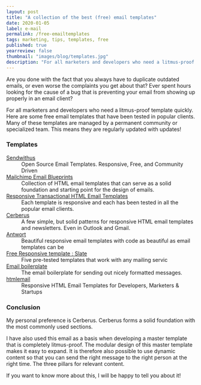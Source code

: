 ```yaml
---
layout: post
title: "A collection of the best (free) email templates"
date: 2020-01-05
label: e-mail
permalink: /free-emailtemplates
tags: marketing, tips, templates, free
published: true
yearreview: false
thumbnail: "images/blog/templates.jpg"
description: "For all marketers and developers who need a litmus-proof template quickly"
---
```


Are you done with the fact that you always have to duplicate outdated emails, or even worse the complaints you get about that? Ever spent hours looking for the cause of a bug that is preventing your email from showing up properly in an email client?

For all marketers and developers who need a litmus-proof template quickly. Here are some free email templates that have been tested in popular clients. Many of these templates are managed by a permanent community or specialized team. This means they are regularly updated with updates!

### Templates

<dl> 
   <dt><a href="https://www.sendwithus.com/resources/templates" target="_BLANK">Sendwithus</a></dt>
   <dd>Open Source Email Templates. Responsive, Free, and Community Driven</dd>
   <dt><a target="_BLANK" href="https://github.com/mailchimp/Email-Blueprints">Mailchimp Email Blueprints</a></dt>
   <dd>Collection of HTML email templates that can serve as a solid foundation and starting point for the design of emails.</dd>
   <dt><a target="_BLANK" href="https://github.com/mailgun/transactional-email-templates">Responsive Transactional HTML Email Templates</a></dt>
   <dd>Each template is responsive and each has been tested in all the popular email clients.</dd>
   <dt><a target="_BLANK" href="https://github.com/TedGoas/Cerberus">Cerberus</a></dt>
   <dd>A few simple, but solid patterns for responsive HTML email templates and newsletters. Even in Outlook and Gmail.</dd>
   <dt><a target="_BLANK" href="https://github.com/internations/antwort">Antwort</a></dt>
   <dd>Beautiful responsive email templates with code as beautiful as email templates can be</dd>
   <dt><a target="_BLANK" href="https://litmus.com/resources/free-responsive-email-templates/">Free Responsive template : Slate</a></dt>
   <dd>Five pre-tested templates that work with any mailing servic</dd>
      <dt><a target="_BLANK" href="https://github.com/seanpowell/Email-Boilerplate">Email boilerplate</a></dt>
   <dd>The email boilerplate for sending out nicely formatted messages.</dd>
      <dt><a target="_BLANK" href="https://htmlemail.io/">htmlemail</a></dt>
   <dd>Responsive HTML Email Templates for Developers, Marketers &amp; Startups</dd>   
</dl>
 

### Conclusion
My personal preference is Cerberus. Cerberus forms a solid foundation with the most commonly used sections.

I have also used this email as a basis when developing a master template that is completely litmus-proof. The modular design of this master template makes it easy to expand. It is therefore also possible to use dynamic content so that you can send the right message to the right person at the right time. The three pillars for relevant content.

If you want to know more about this, I will be happy to tell you about it!